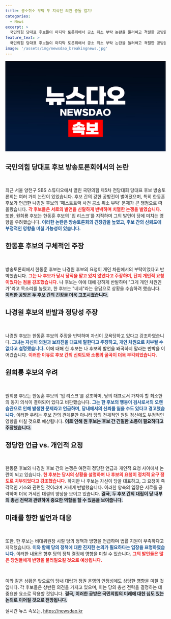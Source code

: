 ```yaml
---
title: 공소취소 부탁 두 지식인 의견 충돌 열기!
categories:
  - News
excerpt: >
  국민의힘 당대표 후보들이 마지막 토론회에서 공소 취소 부탁 논란을 둘러싸고 격렬한 공방을 벌였다. 한 후보는 개인 차원 요청이라며 반박했고, 나 후보는 이를 강력히 반박하며 모욕감을 토로했다. 이로 인해 당내 갈등이 더욱 심화될 조짐이다.
feature_text: >
  국민의힘 당대표 후보들이 마지막 토론회에서 공소 취소 부탁 논란을 둘러싸고 격렬한 공방을 벌였다. 한 후보는 개인 차원 요청이라며 반박했고, 나 후보는 이를 강력히 반박하며 모욕감을 토로했다. 이로 인해 당내 갈등이 더욱 심화될 조짐이다.
image: '/assets/img/newsdao_breakingnews.jpg'
---
```


<p><img src="/assets/img/newsdao_breakingnews.jpg" alt="firstkoreanews 속보" /></p>

<h2 data-ke-size="size26">국민의힘 당대표 후보 방송토론회에서의 논란</h2>

<p data-ke-size="size16">&nbsp;</p>

<p>최근 서울 양천구 SBS 스튜디오에서 열린 국민의힘 제5차 전당대회 당대표 후보 방송토론회는 여러 가지 논란이 있었습니다. 후보 간의 강한 공방전이 벌어졌으며, 특히 한동훈 후보가 언급한 나경원 후보의 '패스트트랙 사건 공소 취소 부탁' 문제가 큰 쟁점으로 떠올랐습니다. <b><span style="color: #ee2323;">각 후보들은 서로의 발언을 신랄하게 반박하며 치열한 논쟁을 벌였습니다.</span></b>  또한, 원희룡 후보는 한동훈 후보의 '입 리스크'를 지적하며 그의 발언이 당에 미치는 영향을 우려했습니다. <b><span style="color: #1a5490;">이러한 논란은 방송토론회의 긴장감을 높였고, 후보 간의 신뢰도에 부정적인 영향을 미칠 가능성이 있습니다.</span></b></p>

<h2 data-ke-size="size26">한동훈 후보의 구체적인 주장</h2>

<p data-ke-size="size16">&nbsp;</p>

<p>방송토론회에서 한동훈 후보는 나경원 후보의 요청이 개인 차원에서의 부탁이었다고 반박했습니다. <b><span style="color: #ee2323;">그는 나 후보가 당시 당직을 맡고 있지 않았다고 주장하며, 단지 개인적 요청이었다는 점을 강조했습니다.</span></b> 나 후보는 이에 대해 강하게 반발하며 "그게 개인 차원인가"라고 목소리를 높였고, 한 후보는 "네네"라는 응답으로 상황을 수습하려 했습니다. <b><span style="background-color: #21538527;">이러한 공방은 두 후보 간의 긴장을 더욱 고조시켰습니다.</span></b></p>

<h2 data-ke-size="size26">나경원 후보의 반발과 정당성 주장</h2>

<p data-ke-size="size16">&nbsp;</p>

<p>나경원 후보는 한동훈 후보의 주장을 반박하며 자신이 모욕당하고 있다고 강조하였습니다. <b><span style="color: #1a5490;">그녀는 자신이 의원과 보좌진을 대표해 말한다고 주장하고, 개인 차원으로 치부될 수 없다고 설명했습니다.</span></b> 이에 대해 한 후보는 나 후보의 발언을 왜곡하지 말라는 반박을 이어갔습니다. <b><span style="color: #ee2323;">이러한 이유로 후보 간의 신뢰도와 소통의 굴곡이 더욱 부각되었습니다.</span></b></p>

<h2 data-ke-size="size26">원희룡 후보의 우려</h2>

<p data-ke-size="size16">&nbsp;</p>

<p>원희룡 후보는 한동훈 후보의 '입 리스크'를 강조하며, 당의 대표로서 가져야 할 최소한의 동지 의식이 결여되어 있다고 비판했습니다. <b><span style="color: #1a5490;">그는 한 후보의 행동이 검사로서의 오랜 습관으로 인해 발생한 문제라고 언급하며, 당내에서의 신뢰를 잃을 수도 있다고 경고했습니다.</span></b> 이러한 우려는 후보 간의 관계뿐만 아니라 당의 전체적인 원팀 정신에도 부정적인 영향을 미칠 것으로 예상됩니다. <b><span style="background-color: #21538527;">이로 인해 원 후보는 후보 간 긴밀한 소통이 필요하다고 주장했습니다.</span></b></p>

<h2 data-ke-size="size26">정당한 언급 vs. 개인적 요청</h2>

<p data-ke-size="size16">&nbsp;</p>

<p>한동훈 후보와 나경원 후보 간의 논쟁은 여전히 정당한 언급과 개인적 요청 사이에서 논란이 되고 있습니다. <b><span style="color: #ee2323;">한 후보는 당시의 상황을 설명하며 나 후보의 요청이 정치적 요구 정도로 치부되었다고 강조했습니다.</span></b> 하지만 나 후보는 자신이 당을 대표하고, 그 요청이 즉각적인 기소와 관련된 것이라며 거세게 반발했습니다. 이러한 양측의 입장은 서로를 공략하며 더욱 거세진 대결의 양상을 보이고 있습니다. <b><span style="background-color: #21538527;">결국, 두 후보 간의 대립이 당 내부의 총선 전략과 관련하여 중요한 역할을 할 수 있음을 보여줍니다.</span></b></p>

<h2 data-ke-size="size26">미래를 향한 발언과 대응</h2>

<p data-ke-size="size16">&nbsp;</p>

<p>또한, 한 후보는 비대위원장 시절 당의 정책과 방향을 언급하며 법률 지원이 부족하다고 지적했습니다. <b><span style="color: #1a5490;">이와 함께 당의 정책에 대한 진지한 논의가 필요하다는 입장을 표명하였습니다.</span></b> 이러한 내용은 향후 당의 정책 결정에 영향을 미칠 수 있습니다. <b><span style="color: #ee2323;">그의 발언들은 많은 당원들에게 반향을 불러일으킬 것으로 예상됩니다.</span></b></p>

<p data-ke-size="size16">&nbsp;</p>

<p>이와 같은 상황은 앞으로의 당내 대립과 정권 운영의 안정성에도 상당한 영향을 미칠 것입니다. 각 후보들은 상반된 의견을 가지고 있으며, 이는 당의 총선 전략을 결정하는 데 중요한 요소로 작용할 것입니다. <b><span style="background-color: #21538527;">결국, 이러한 공방은 국민의힘의 미래에 대한 심도 있는 논의로 이어질 것으로 전망됩니다.</span></b></p>
실시간 뉴스 속보는, <a href="https://newsdao.kr" rel="dofollow">https://newsdao.kr</a>


